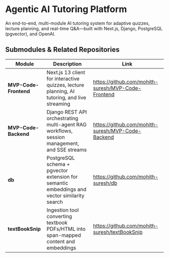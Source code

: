# Agentic AI Tutoring Platform

An end-to-end, multi-module AI tutoring system for adaptive quizzes, lecture planning, and real-time Q&A—built with Next.js, Django, PostgreSQL (pgvector), and OpenAI.

## Submodules & Related Repositories

| Module                | Description                                                                                   | Link                                                                 |
|-----------------------|-----------------------------------------------------------------------------------------------|----------------------------------------------------------------------|
| **MVP-Code-Frontend** | Next.js 13 client for interactive quizzes, lecture planning, AI tutoring, and live streaming | https://github.com/mohith-suresh/MVP-Code-Frontend                   |
| **MVP-Code-Backend**  | Django REST API orchestrating multi-agent RAG workflows, session management, and SSE streams  | https://github.com/mohith-suresh/MVP-Code-Backend                    |
| **db**                | PostgreSQL schema + pgvector extension for semantic embeddings and vector similarity search   | https://github.com/mohith-suresh/db                                  |
| **textBookSnip**      | Ingestion tool converting textbook PDFs/HTML into span-mapped content and embeddings          | https://github.com/mohith-suresh/textBookSnip                        |

